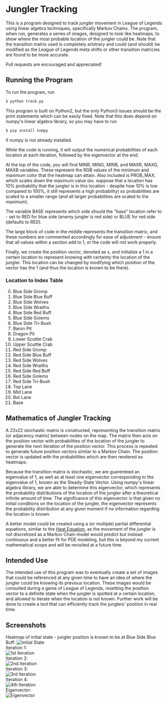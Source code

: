 # Jungler Tracking

This is a program designed to track jungler movement in League of Legends using linear algebra techniques, specifically Markov Chains.  The program, when run, generates a series of images, designed to look like heatmaps, to show where the most probable location of the jungler could be.  Note that the transition matrix used is completely arbitrary and could (and should) be modified as the League of Legends meta shifts or other transition matricies are found to be more accurate.

Pull requests are encouraged and appreciated!

## Running the Program
To run the program, run

```bash
$ python track.py
```

This program is built on Python2, but the only Python3 issues should be the print statements which can be easily fixed.  Note that this does depend on numpy's linear algebra library, so you may have to run

```bash
$ pip install numpy
```
if numpy is not already installed.

While the code is running, it will output the numerical probabilities of each location at each iteration, followed by the eigenvector at the end.

At the top of the code, you will find MINR, MING, MINB, and MAXR, MAXG, MAXB variables.  These represent the RGB values of the minimum and maximum color that the heatmap can attain.  Also included is PROB_MAX, which scales down the maximum value (ex. suppose that a location has 10% probability that the jungler is in this location - despite how 10% is low compared to 100%, it still represents a high probability) so probabilities are scaled to a smaller range (and all larger probabilities are scaled to the maximum).

The variable BASE represents which side should the "base" location refer to - set to RED for blue side (enemy jungler is red side) or BLUE for red side (defaults to RED).

The large block of code in the middle represents the transition matrix, and these numbers are commented accordingly for ease of adjustment - ensure that all values within a section add to 1, or the code will not work properly.

Finally, we create the position vector, denoted as x, and initialize a 1 in a certain location to represent knowing with certainty the location of the jungler.  This location can be changed by modifying which position of the vector has the 1 (and thus the location is known to be there).

### Location to Index Table
<ol start=0>
<li>Blue Side Gromp</li>
<li>Blue Side Blue Buff</li>
<li>Blue Side Wolves</li>
<li>Blue Side Wraiths</li>
<li>Blue Side Red Buff</li>
<li>Blue Side Golems</li>
<li>Blue Side Tri-Bush</li>
<li>Baron Pit</li>
<li>Dragon Pit</li>
<li>Lower Scuttle Crab</li>
<li>Upper Scuttle Crab</li>
<li>Red Side Gromp</li>
<li>Red Side Blue Buff</li>
<li>Red Side Wolves</li>
<li>Red Side Wraiths</li>
<li>Red Side Red Buff</li>
<li>Red Side Golems</li>
<li>Red Side Tri-Bush</li>
<li>Top Lane</li>
<li>Mid Lane</li>
<li>Bot Lane</li>
<li>Base</li>
</ol>

## Mathematics of Jungler Tracking
A 22x22 stochastic matrix is constructed, representing the transition matrix (or adjacency matrix) between nodes on the map.  The matrix then acts on the position vector with probabilities of the location of the jungler to generate the next iteration of the position vector.  This process is repeated to generate future position vectors similar to a Markov Chain.  The position vector is updated with the probabilities which are then rendered as heatmaps.

Because the transition matrix is stochastic, we are guarenteed an eigenvalue of 1, as well as at least one eigenvector corresponding to the eigenvalue of 1, known as the Steady-State Vector.  Using numpy's linear algebra library, we are able to determine this eigenvector, which represents the probability distributions of the location of the jungler after a theoretical infinite amount of time.  The significance of this eigenvector is that given no initial conditions on the location of the jungler, the eigenvector represents the probability distribution at any given moment if no information regarding the location is known.

A better model could be created using a (or multiple) partial differential equations, similar to the [Heat Equation](https://en.wikipedia.org/wiki/Heat_equation), as the movement of the jungler is not discretized as a Markov Chain model would predict but instead continuous and a better fit for PDE modeling, but this is beyond my current mathematical scope and will be revisited at a future time.

## Intended Use
The intended use of this program was to eventually create a set of images that could be referenced at any given time to have an idea of where the jungler could be knowing its previous location.  These images would be consulted during a game of League of Legends, resetting the position vector to a definite state when the jungler is spotted at a certain location, and allowed to iterate when the location is not known.  Further work will be done to create a tool that can efficiently track the junglers' position in real time.

## Screenshots

Heatmap of initial state - jungler position is known to be at Blue Side Blue Buff:
![Initial State](screenshots/minimap0.png?raw=true "Initial heatmap - jungler position known to be at Blue Side Blue Buff")
<br />Iteration 1:<br />
![1st Iteration](screenshots/minimap1.png?raw=true "Heatmap after 1 iteration")
<br />Iteration 2:<br />
![2nd Iteration](screenshots/minimap2.png?raw=true "Heatmap after 2 iterations")
<br />Iteration 3:<br />
![3rd Iteration](screenshots/minimap3.png?raw=true "Heatmap after 3 iterations")
<br />Iteration 4:<br />
![4th Iteration](screenshots/minimap4.png?raw=true "Heatmap after 4 iterations")
<br />Eigenvector:<br />
![Eigenvector](screenshots/eigenvector.png?raw=true "Eigenvector Heatmap")
